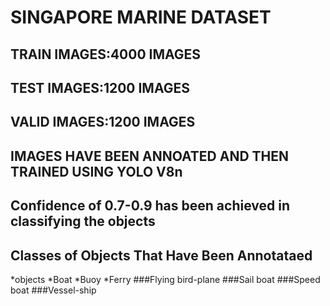 # SINGAPORE MARINE DATASET

## TRAIN IMAGES:4000 IMAGES
## TEST IMAGES:1200 IMAGES
## VALID IMAGES:1200 IMAGES

 ## IMAGES HAVE BEEN ANNOATED AND THEN TRAINED USING YOLO V8n

## Confidence of 0.7-0.9 has been achieved in classifying the objects

## Classes of Objects That Have Been Annotataed 
*objects 
*Boat 
*Buoy 
*Ferry 
###Flying bird-plane 
###Sail boat 
###Speed boat 
###Vessel-ship
   

